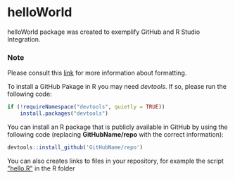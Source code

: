 
# helloWorld
helloWorld package was created to exemplify GitHub and R Studio Integration.

### Note
Please consult this [link]( https://docs.github.com/en/get-started/writing-on-github/getting-started-with-writing-and-formatting-on-github/basic-writing-and-formatting-syntax) for more information about formatting.


To install a GitHub Pakage in R you may need *devtools*. If so, please run the following code:
```R
if (!requireNamespace("devtools", quietly = TRUE))
    install.packages("devtools")
```

You can install an R package that is publicly available in GitHub by using the following code (replacing **GitHubName/repo** with the correct information):

```R
devtools::install_github('GitHubName/repo')
```

You can also creates links to files in your repository, for example the script ["hello.R"](R/hello.R) in the R folder 

